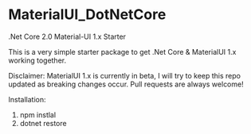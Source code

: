 # MaterialUI_DotNetCore
.Net Core 2.0 Material-UI 1.x Starter

This is a very simple starter package to get .Net Core & MaterialUI 1.x working together.

Disclaimer:  MaterialUI 1.x is currently in beta, I will try to keep this repo updated as breaking changes occur.  Pull requests are always welcome!

Installation:

1.  npm instlal
2.  dotnet restore
